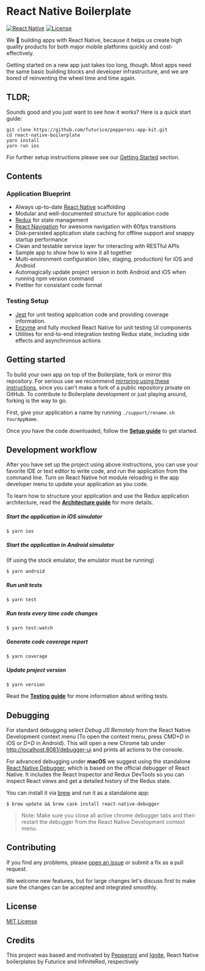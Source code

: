 React Native Boilerplate
===

[![React Native](https://img.shields.io/badge/react%20native-0.55.2-brightgreen.svg)](https://github.com/facebook/react-native)
[![License](https://img.shields.io/github/license/mashape/apistatus.svg?maxAge=2592000)](https://github.com/futurice/pepperoni-app-kit/blob/master/LICENSE)

We :green_heart: building apps with React Native, because it helps us create high quality products for both major mobile platforms quickly and cost-effectively.

Getting started on a new app just takes too long, though. Most apps need the same basic building blocks and developer infrastructure, and we are bored of reinventing the wheel time and time again.

## TLDR;

Sounds good and you just want to see how it works? Here is a quick start guide:

```
git clone https://github.com/futurice/pepperoni-app-kit.git
cd react-native-boilerplate
yarn install
yarn run ios
```

For further setup instructions please see our [Getting Started](#getting-started) section.

## Contents

### Application Blueprint

* Always up-to-date [React Native](https://facebook.github.io/react-native/) scaffolding
* Modular and well-documented structure for application code
* [Redux](http://redux.js.org/) for state management
* [React Navigation](https://reactnavigation.org/) for awesome navigation with 60fps transitions
* Disk-persisted application state caching for offline support and snappy startup performance
* Clean and testable service layer for interacting with RESTful APIs
* Sample app to show how to wire it all together
* Multi-environment configuration (dev, staging, production) for iOS and Android
* Automagically update project version in both Android and iOS when running npm version command
* Prettier for consistant code format

### Testing Setup

* [Jest](https://facebook.github.io/jest/) for unit testing application code and providing coverage information.
* [Enzyme](https://github.com/airbnb/enzyme) and fully mocked React Native for unit testing UI components
* Utilities for end-to-end integration testing Redux state, including side effects and asynchronous actions

## Getting started

To build your own app on top of the Boilerplate, fork or mirror this repository. For serious use we recommend [mirroring using these instructions](https://help.github.com/articles/duplicating-a-repository/), since you can't make a fork of a public repository private on GitHub. To contribute to Boilerplate development or just playing around, forking is the way to go.

First, give your application a name by running `./support/rename.sh YourAppName`.

Once you have the code downloaded, follow the **[Setup guide](docs/SETUP.md)** to get started.

## Development workflow

After you have set up the project using above instructions, you can use your favorite IDE or text editor to write code, and run the application from the command line. Turn on React Native hot module reloading in the app developer menu to update your application as you code.

To learn how to structure your application and use the Redux application architecture, read the **[Architecture guide](docs/ARCHITECTURE.md)** for more details.

##### Start the application in iOS simulator
```
$ yarn ios
```

##### Start the application in Android simulator
(If using the stock emulator, the emulator must be running)
```
$ yarn android
```

##### Run unit tests
```
$ yarn test
```

##### Run tests every time code changes
```
$ yarn test:watch
```

##### Generate code coverage report
```
$ yarn coverage
```

##### Update project version
```
$ yarn version
```

Read the **[Testing guide](docs/TESTING.md)** for more information about writing tests.


## Debugging

For standard debugging select *Debug JS Remotely* from the React Native Development context menu (To open the context menu, press *CMD+D* in iOS or *D+D* in Android). This will open a new Chrome tab under [http://localhost:8081/debugger-ui](http://localhost:8081/debugger-ui) and prints all actions to the console.

For advanced debugging under **macOS** we suggest using the standalone [React Native Debugger](https://github.com/jhen0409/react-native-debugger), which is based on the official debugger of React Native.
It includes the React Inspector and Redux DevTools so you can inspect React views and get a detailed history of the Redux state.

You can install it via [brew](https://brew.sh/) and run it as a standalone app:
```
$ brew update && brew cask install react-native-debugger
```
> Note: Make sure you close all active chrome debugger tabs and then restart the debugger from the React Native Development context menu.

## Contributing

If you find any problems, please [open an issue](https://github.com/KalebPortillo/react-native-boilerplate/issues/new) or submit a fix as a pull request.

We welcome new features, but for large changes let's discuss first to make sure the changes can be accepted and integrated smoothly.

## License

[MIT License](LICENSE)

## Credits

This project was based and motivated by [Pepperoni](https://github.com/futurice/pepperoni-app-kit) and [Ignite](https://github.com/infinitered/ignite-ir-boilerplate), React Native boilerplates by Futurice and InfiniteRed, respectively
